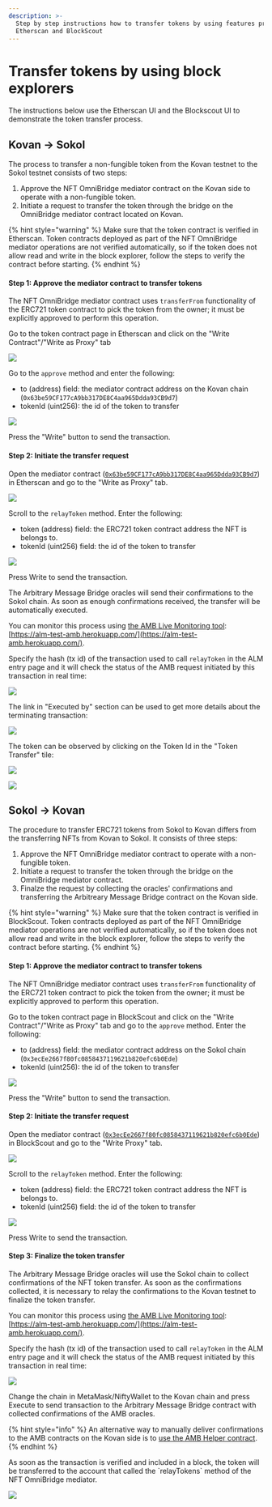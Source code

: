 ```yaml
---
description: >-
  Step by step instructions how to transfer tokens by using features provided by
  Etherscan and BlockScout
---
```


# Transfer tokens by using block explorers

The instructions below use the Etherscan UI and the Blockscout UI to demonstrate the token transfer process. 

## Kovan -&gt; Sokol

The process to transfer a non-fungible token from the Kovan testnet to the Sokol testnet consists of two steps:

1. Approve the NFT OmniBridge mediator contract on the Kovan side to operate with a non-fungible token.
2. Initiate a request to transfer the token through the bridge on the OmniBridge mediator contract located on Kovan.

{% hint style="warning" %}
Make sure that the token contract is verified in Etherscan. Token contracts deployed as part of the NFT OmniBridge mediator operations are not verified automatically, so if the token does not allow read and write in the block explorer, follow the steps to verify the contract before starting.
{% endhint %}

#### Step 1: Approve the mediator contract to transfer tokens

The NFT OmniBridge mediator contract uses `transferFrom` functionality of the ERC721 token contract to pick the token from the owner; it must be explicitly approved to perform this operation.

Go to the token contract page in Etherscan and click on the "Write Contract"/"Write as Proxy" tab

![](../../.gitbook/assets/image%20%28135%29.png)

Go to the `approve` method and enter the following:

* to \(address\) field:  the mediator contract address on the Kovan chain \(`0x63be59CF177cA9bb317DE8C4aa965Ddda93CB9d7`\) 
* tokenId \(uint256\):  the id of the token to transfer

![](../../.gitbook/assets/image%20%28138%29.png)

Press the "Write" button to send the transaction.

#### Step 2: Initiate the transfer request

Open the mediator contract \([`0x63be59CF177cA9bb317DE8C4aa965Ddda93CB9d7`](https://kovan.etherscan.io/address/0x63be59CF177cA9bb317DE8C4aa965Ddda93CB9d7#writeProxyContract)\)  in Etherscan and go to the "Write as Proxy" tab.

![](../../.gitbook/assets/image%20%28141%29.png)

Scroll to the `relayToken` method. Enter the following:

* token \(address\) field: the ERC721 token contract address the NFT is belongs to.
* tokenId \(uint256\) field: the id of the token to transfer

![](../../.gitbook/assets/image%20%28133%29.png)

Press Write to send the transaction.

The Arbitrary Message Bridge oracles will send their confirmations to the Sokol chain. As soon as enough confirmations received, the transfer will be automatically executed.

You can monitor this process using [the AMB Live Monitoring tool](https://docs.tokenbridge.net/about-tokenbridge/components/amb-live-monitoring-application): [https://alm-test-amb.herokuapp.com/](https://alm-test-amb.herokuapp.com/).

Specify the hash \(tx id\) of the transaction used to call `relayToken` in the ALM entry page and it will check the status of the AMB request initiated by this transaction in real time:

![](../../.gitbook/assets/image%20%28132%29.png)

The link in "Executed by" section can be used to get more details about the terminating transaction: 

![](../../.gitbook/assets/image%20%28131%29.png)

The token can be observed by clicking on the Token Id in the "Token Transfer" tile:

![](../../.gitbook/assets/image%20%28137%29.png)

![](../../.gitbook/assets/image%20%28134%29.png)

## Sokol -&gt; Kovan

The procedure to transfer ERC721 tokens from Sokol to Kovan differs from the transferring NFTs from Kovan to Sokol. It consists of three steps:

1. Approve the NFT OmniBridge mediator contract to operate with a non-fungible token.
2. Initiate a request to transfer the token through the bridge on the OmniBridge mediator contract.
3. Finalze the request by collecting the oracles' confirmations and transferring the Arbitreary Message Bridge contract on the Kovan side.

{% hint style="warning" %}
Make sure that the token contract is verified in BlockScout. Token contracts deployed as part of the NFT OmniBridge mediator operations are not verified automatically, so if the token does not allow read and write in the block explorer, follow the steps to verify the contract before starting.
{% endhint %}

#### Step 1: Approve the mediator contract to transfer tokens

The NFT OmniBridge mediator contract uses `transferFrom` functionality of the ERC721 token contract to pick the token from the owner; it must be explicitly approved to perform this operation.

Go to the token contract page in BlockScout and click on the "Write Contract"/"Write as Proxy" tab and go to the `approve` method. Enter the following:

* to \(address\) field:  the mediator contract address on the Sokol chain \(`0x3ecEe2667f80fc0858437119621b820efc6b0Ede`\) 
* tokenId \(uint256\):  the id of the token to transfer

![](../../.gitbook/assets/image%20%28142%29.png)

Press the "Write" button to send the transaction.

#### Step 2: Initiate the transfer request

Open the mediator contract \([`0x3ecEe2667f80fc0858437119621b820efc6b0Ede`](https://blockscout.com/poa/sokol/address/0x3ecEe2667f80fc0858437119621b820efc6b0Ede/write-proxy)\)  in BlockScout and go to the "Write Proxy" tab.

![](../../.gitbook/assets/image%20%28139%29.png)

Scroll to the `relayToken` method. Enter the following:

* token \(address\) field: the ERC721 token contract address the NFT is belongs to.
* tokenId \(uint256\) field: the id of the token to transfer

![](../../.gitbook/assets/image%20%28136%29.png)

Press Write to send the transaction.

#### Step 3: Finalize the token transfer 

The Arbitrary Message Bridge oracles will use the Sokol chain to collect confirmations of the NFT token transfer. As soon as the confirmations collected, it is necessary to relay the confirmations to the Kovan testnet to finalize the token transfer.

You can monitor this process using [the AMB Live Monitoring tool](https://docs.tokenbridge.net/about-tokenbridge/components/amb-live-monitoring-application): [https://alm-test-amb.herokuapp.com/](https://alm-test-amb.herokuapp.com/).

Specify the hash \(tx id\) of the transaction used to call `relayToken` in the ALM entry page and it will check the status of the AMB request initiated by this transaction in real time:

![](../../.gitbook/assets/image%20%28130%29.png)

Change the chain in MetaMask/NiftyWallet to the Kovan chain and press Execute to send transaction to the Arbitrary Message Bridge contract with collected confirmations of the AMB oracles.

{% hint style="info" %}
An alternative way to manually deliver confirmations to the AMB contracts on the Kovan side is to [use the AMB Helper contract](https://docs.tokenbridge.net/kovan-sokol-amb-bridge/about-the-kovan-sokol-amb/submit-confirmations-manually).
{% endhint %}

As soon as the transaction is verified and included in a block, the token will be transferred to the account that called the \`relayTokens\` method of the NFT OmniBridge mediator.

![](../../.gitbook/assets/image%20%28140%29.png)



